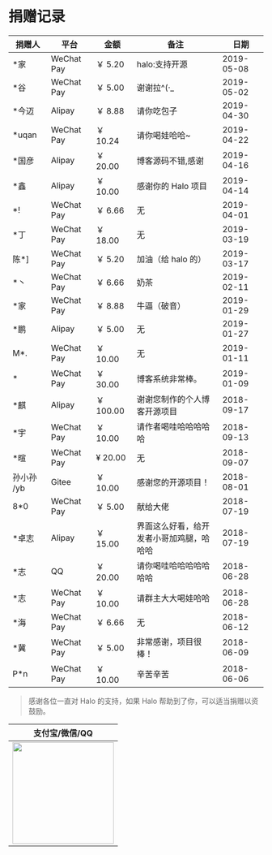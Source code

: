 # 捐赠记录

| 捐赠人     | 平台       | 金额      | 备注                                     | 日期       |
| ---------- | ---------- | --------- | ---------------------------------------- | ---------- |
| \*家       | WeChat Pay | ￥ 5.20   | halo:支持开源                            | 2019-05-08 |
| \*谷       | WeChat Pay | ￥ 5.00   | 谢谢拉^(·\_                              | 2019-05-02 |
| \*今迈     | Alipay     | ￥ 8.88   | 请你吃包子                               | 2019-04-30 |
| \*uqan     | WeChat Pay | ￥ 10.24  | 请你喝娃哈哈~                            | 2019-04-22 |
| \*国彦     | Alipay     | ￥ 20.00  | 博客源码不错,感谢                        | 2019-04-16 |
| \*鑫       | Alipay     | ￥ 10.00  | 感谢你的 Halo 项目                       | 2019-04-14 |
| \*!        | WeChat Pay | ￥ 6.66   | 无                                       | 2019-04-01 |
| \*丁       | WeChat Pay | ￥ 18.00  | 无                                       | 2019-03-19 |
| 陈\*]      | WeChat Pay | ￥ 5.20   | 加油（给 halo 的）                       | 2019-03-17 |
| \*丶       | WeChat Pay | ￥ 6.66   | 奶茶                                     | 2019-02-11 |
| \*家       | WeChat Pay | ￥ 8.88   | 牛逼（破音）                             | 2019-01-29 |
| \*鹏       | Alipay     | ￥ 5.00   | 无                                       | 2019-01-27 |
| M\*.       | WeChat Pay | ￥ 10.00  | 无                                       | 2019-01-11 |
| \*         | WeChat Pay | ￥ 30.00  | 博客系统非常棒。                         | 2019-01-09 |
| \*麒       | Alipay     | ￥ 100.00 | 谢谢您制作的个人博客开源项目             | 2018-09-17 |
| \*宇       | WeChat Pay | ￥ 10.00  | 请作者喝哇哈哈哈哈哈                     | 2018-09-13 |
| \*暄       | WeChat Pay | ¥ 20.00   | 无                                       | 2018-09-07 |
| 孙小孙 /yb | Gitee      | ￥ 10.00  | 感谢您的开源项目！                       | 2018-08-01 |
| 8\*0       | WeChat Pay | ￥ 5.00   | 献给大佬                                 | 2018-07-19 |
| \*卓志     | Alipay     | ￥ 15.00  | 界面这么好看，给开发者小哥加鸡腿，哈哈哈 | 2018-07-19 |
| \*志       | QQ         | ￥ 20.00  | 请你喝哇哈哈哈哈哈哈哈                   | 2018-06-28 |
| \*志       | WeChat Pay | ￥ 10.00  | 请群主大大喝娃哈哈                       | 2018-06-28 |
| \*海       | WeChat Pay | ￥ 6.66   | 无                                       | 2018-06-12 |
| \*冀       | WeChat Pay | ￥ 5.00   | 非常感谢，项目很棒！                     | 2018-06-09 |
| P\*n       | WeChat Pay | ￥ 10.00  | 辛苦辛苦                                 | 2018-06-06 |

> 感谢各位一直对 Halo 的支持，如果 Halo 帮助到了你，可以适当捐赠以资鼓励。

|                              支付宝/微信/QQ                              |
| :----------------------------------------------------------------------: |
| <img src="https://i.loli.net/2018/12/23/5c1f68ce9b884.png" width="200"/> |
